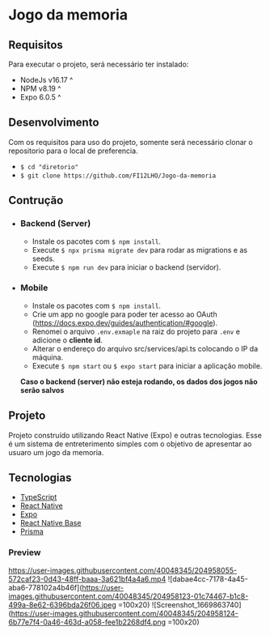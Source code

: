 # Jogo da memoria
## Requisitos
Para executar o projeto, será necessário ter instalado:
- NodeJs v16.17 ^
- NPM v8.19 ^
- Expo 6.0.5 ^


## Desenvolvimento
Com os requisitos para uso do projeto, somente será necessário clonar o repositorio para o local de preferencia. 
- `$ cd "diretorio"`
- `$ git clone https://github.com/FI12LHO/Jogo-da-memoria`


## Contrução
- ### Backend (Server)
    - Instale os pacotes com `$ npm install`.
    - Execute `$ npx prisma migrate dev` para rodar as migrations e as seeds.
    - Execute `$ npm run dev` para iniciar o backend (servidor).


- ### Mobile
    - Instale os pacotes com `$ npm install`.
    - Crie um app no google para poder ter acesso ao OAuth (https://docs.expo.dev/guides/authentication/#google).
    - Renomei o arquivo `.env.exmaple` na raiz do projeto para `.env` e adicione o **cliente id**.
    - Alterar o endereço do arquivo src/services/api.ts colocando o IP da máquina.
    - Execute `$ npm start` ou `$ expo start` para iniciar a aplicação mobile.

    **Caso o backend (server) não esteja rodando, os dados dos jogos não serão salvos**


## Projeto
Projeto construído utilizando React Native (Expo) e outras tecnologias. Esse é um sistema de entreterimento simples com o objetivo de apresentar ao usuaro um jogo da memoria.


## Tecnologias
- [TypeScript](https://www.typescriptlang.org/)
- [React Native](https://reactnative.dev/)
- [Expo](https://expo.dev/)
- [React Native Base](https://nativebase.io/)
- [Prisma](https://www.prisma.io/)


### Preview
https://user-images.githubusercontent.com/40048345/204958055-572caf23-0d43-48ff-baaa-3a621bf4a4a6.mp4
![dabae4cc-7178-4a45-aba6-778102a4b46f](https://user-images.githubusercontent.com/40048345/204958123-01c74467-b1c8-499a-8e62-6396bda26f06.jpeg =100x20)
![Screenshot_1669863740](https://user-images.githubusercontent.com/40048345/204958124-6b77e7f4-0a46-463d-a058-fee1b2268df4.png =100x20)

